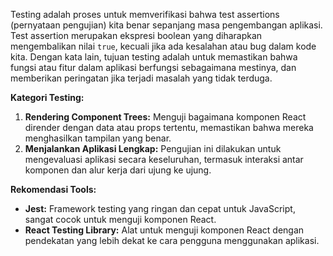 Testing adalah proses untuk memverifikasi bahwa test assertions (pernyataan pengujian) kita benar sepanjang masa pengembangan aplikasi. Test assertion merupakan ekspresi boolean yang diharapkan mengembalikan nilai `true`, kecuali jika ada kesalahan atau bug dalam kode kita. Dengan kata lain, tujuan testing adalah untuk memastikan bahwa fungsi atau fitur dalam aplikasi berfungsi sebagaimana mestinya, dan memberikan peringatan jika terjadi masalah yang tidak terduga.

**Kategori Testing:**
1. **Rendering Component Trees:** Menguji bagaimana komponen React dirender dengan data atau props tertentu, memastikan bahwa mereka menghasilkan tampilan yang benar.
2. **Menjalankan Aplikasi Lengkap:** Pengujian ini dilakukan untuk mengevaluasi aplikasi secara keseluruhan, termasuk interaksi antar komponen dan alur kerja dari ujung ke ujung.

**Rekomendasi Tools:**
- **Jest:** Framework testing yang ringan dan cepat untuk JavaScript, sangat cocok untuk menguji komponen React.
- **React Testing Library:** Alat untuk menguji komponen React dengan pendekatan yang lebih dekat ke cara pengguna menggunakan aplikasi.